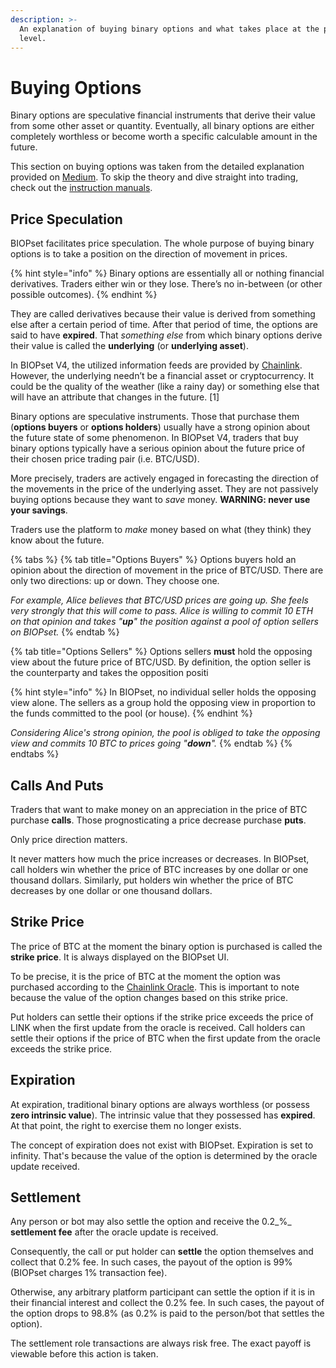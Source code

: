 ```yaml
---
description: >-
  An explanation of buying binary options and what takes place at the protocol
  level.
---
```


# Buying Options

Binary options are speculative financial instruments that derive their value from some other asset or quantity. Eventually, all binary options are either completely worthless or become worth a specific calculable amount in the future.

This section on buying options was taken from the detailed explanation provided on [Medium](https://munair.medium.com/what-are-binary-options-e18fcf59dd01). To skip the theory and dive straight into trading, check out the [instruction manuals](https://munair.gitbook.io/biopset/practice/guides).

## Price Speculation

BIOPset facilitates price speculation. The whole purpose of buying binary options is to take a position on the direction of movement in prices.

{% hint style="info" %}
Binary options are essentially all or nothing financial derivatives. Traders either win or they lose. There’s no in-between \(or other possible outcomes\).
{% endhint %}

They are called derivatives because their value is derived from something else after a certain period of time. After that period of time, the options are said to have **expired**. That _something else_ from which binary options derive their value is called the **underlying** \(or **underlying asset**\).

In BIOPset V4, the utilized information feeds are provided by [Chainlink](https://docs.chain.link/docs/reference-contracts). However, the underlying needn’t be a financial asset or cryptocurrency. It could be the quality of the weather \(like a rainy day\) or something else that will have an attribute that changes in the future. \[1\]

Binary options are speculative instruments. Those that purchase them \(**options buyers** or **options holders**\) usually have a strong opinion about the future state of some phenomenon. In BIOPset V4, traders that buy binary options typically have a serious opinion about the future price of their chosen price trading pair \(i.e. BTC/USD\).

More precisely, traders are actively engaged in forecasting the direction of the movements in the price of the underlying asset. They are not passively buying options because they want to _save_ money. **WARNING: never use your savings**.

Traders use the platform to _make_ money based on what \(they think\) they know about the future.

{% tabs %}
{% tab title="Options Buyers" %}
Options buyers hold an opinion about the direction of movement in the price of BTC/USD. There are only two directions: up or down. They choose one.

_For example, Alice believes that BTC/USD prices are going up. She feels very strongly that this will come to pass. Alice is willing to commit 10 ETH on that opinion and takes "**up**" the position against a pool of option sellers on BIOPset._
{% endtab %}

{% tab title="Options Sellers" %}
Options sellers **must** hold the opposing view about the future price of BTC/USD. By definition, the option seller is the counterparty and takes the opposition positi

{% hint style="info" %}
In BIOPset, no individual seller holds the opposing view alone. The sellers as a group hold the opposing view in proportion to the funds committed to the pool \(or house\).
{% endhint %}

_Considering Alice's strong opinion, the pool is obliged to take the opposing view and commits 10 BTC to prices going "**down**"._
{% endtab %}
{% endtabs %}

## Calls And Puts <a id="8949"></a>

Traders that want to make money on an appreciation in the price of BTC purchase **calls**. Those prognosticating a price decrease purchase **puts**.

Only price direction matters.

It never matters how much the price increases or decreases. In BIOPset, call holders win whether the price of BTC increases by one dollar or one thousand dollars. Similarly, put holders win whether the price of BTC decreases by one dollar or one thousand dollars.

## Strike Price <a id="effd"></a>

The price of BTC at the moment the binary option is purchased is called the **strike price**. It is always displayed on the BIOPset UI.

To be precise, it is the price of BTC at the moment the option was purchased according to the [Chainlink Oracle](https://www.gemini.com/cryptopedia/what-is-chainlink-and-how-does-it-work#:~:text=Summary,when%20certain%20conditions%20are%20met.). This is important to note because the value of the option changes based on this strike price.

Put holders can settle their options if the strike price exceeds the price of LINK when the first update from the oracle is received. Call holders can settle their options if the price of BTC when the first update from the oracle exceeds the strike price.

## Expiration <a id="15d9"></a>

At expiration, traditional binary options are always worthless \(or possess **zero intrinsic value**\). The intrinsic value that they possessed has **expired**. At that point, the right to exercise them no longer exists.

The concept of expiration does not exist with BIOPset. Expiration is set to infinity. That's because the value of the option is determined by the oracle update received.

## Settlement

Any person or bot may also settle the option and receive the 0.2_%_ **settlement fee** after the oracle update is received.

Consequently, the call or put holder can **settle** the option themselves and collect that 0.2% fee. In such cases, the payout of the option is 99% \(BIOPset charges 1% transaction fee\).

Otherwise, any arbitrary platform participant can settle the option if it is in their financial interest and collect the 0.2% fee. In such cases, the payout of the option drops to 98.8% \(as 0.2% is paid to the person/bot that settles the option\).

The settlement role transactions are always risk free. The exact payoff is viewable before this action is taken.

